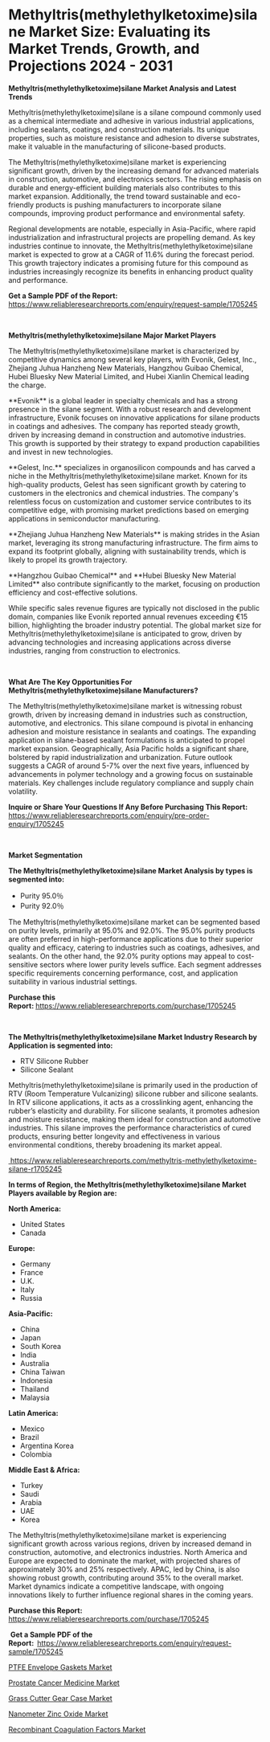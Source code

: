 <p><h1>Methyltris(methylethylketoxime)silane Market Size: Evaluating its Market Trends, Growth, and Projections 2024 - 2031</h1></p><p><strong>Methyltris(methylethylketoxime)silane Market Analysis and Latest Trends</strong></p>
<p><p>Methyltris(methylethylketoxime)silane is a silane compound commonly used as a chemical intermediate and adhesive in various industrial applications, including sealants, coatings, and construction materials. Its unique properties, such as moisture resistance and adhesion to diverse substrates, make it valuable in the manufacturing of silicone-based products.</p><p>The Methyltris(methylethylketoxime)silane market is experiencing significant growth, driven by the increasing demand for advanced materials in construction, automotive, and electronics sectors. The rising emphasis on durable and energy-efficient building materials also contributes to this market expansion. Additionally, the trend toward sustainable and eco-friendly products is pushing manufacturers to incorporate silane compounds, improving product performance and environmental safety.</p><p>Regional developments are notable, especially in Asia-Pacific, where rapid industrialization and infrastructural projects are propelling demand. As key industries continue to innovate, the Methyltris(methylethylketoxime)silane market is expected to grow at a CAGR of 11.6% during the forecast period. This growth trajectory indicates a promising future for this compound as industries increasingly recognize its benefits in enhancing product quality and performance.</p></p>
<p><strong>Get a Sample PDF of the Report:&nbsp;</strong> <a href="https://www.reliableresearchreports.com/enquiry/request-sample/1705245?utm_campaign=8&utm_medium=2&utm_source=Github&utm_content=ia&utm_term=19112024&utm_id=methyltrismethylethylketoximesilane">https://www.reliableresearchreports.com/enquiry/request-sample/1705245</a></p>
<p>&nbsp;</p>
<p><strong>Methyltris(methylethylketoxime)silane Major Market Players</strong></p>
<p><p>The Methyltris(methylethylketoxime)silane market is characterized by competitive dynamics among several key players, with Evonik, Gelest, Inc., Zhejiang Juhua Hanzheng New Materials, Hangzhou Guibao Chemical, Hubei Bluesky New Material Limited, and Hubei Xianlin Chemical leading the charge.</p><p>**Evonik** is a global leader in specialty chemicals and has a strong presence in the silane segment. With a robust research and development infrastructure, Evonik focuses on innovative applications for silane products in coatings and adhesives. The company has reported steady growth, driven by increasing demand in construction and automotive industries. This growth is supported by their strategy to expand production capabilities and invest in new technologies.</p><p>**Gelest, Inc.** specializes in organosilicon compounds and has carved a niche in the Methyltris(methylethylketoxime)silane market. Known for its high-quality products, Gelest has seen significant growth by catering to customers in the electronics and chemical industries. The company's relentless focus on customization and customer service contributes to its competitive edge, with promising market predictions based on emerging applications in semiconductor manufacturing.</p><p>**Zhejiang Juhua Hanzheng New Materials** is making strides in the Asian market, leveraging its strong manufacturing infrastructure. The firm aims to expand its footprint globally, aligning with sustainability trends, which is likely to propel its growth trajectory.</p><p>**Hangzhou Guibao Chemical** and **Hubei Bluesky New Material Limited** also contribute significantly to the market, focusing on production efficiency and cost-effective solutions.</p><p>While specific sales revenue figures are typically not disclosed in the public domain, companies like Evonik reported annual revenues exceeding €15 billion, highlighting the broader industry potential. The global market size for Methyltris(methylethylketoxime)silane is anticipated to grow, driven by advancing technologies and increasing applications across diverse industries, ranging from construction to electronics.</p></p>
<p>&nbsp;</p>
<p><strong>What Are The Key Opportunities For Methyltris(methylethylketoxime)silane Manufacturers?</strong></p>
<p><p>The Methyltris(methylethylketoxime)silane market is witnessing robust growth, driven by increasing demand in industries such as construction, automotive, and electronics. This silane compound is pivotal in enhancing adhesion and moisture resistance in sealants and coatings. The expanding application in silane-based sealant formulations is anticipated to propel market expansion. Geographically, Asia Pacific holds a significant share, bolstered by rapid industrialization and urbanization. Future outlook suggests a CAGR of around 5-7% over the next five years, influenced by advancements in polymer technology and a growing focus on sustainable materials. Key challenges include regulatory compliance and supply chain volatility.</p></p>
<p><strong>Inquire or Share Your Questions If Any Before Purchasing This Report:</strong> <a href="https://www.reliableresearchreports.com/enquiry/pre-order-enquiry/1705245?utm_campaign=8&utm_medium=2&utm_source=Github&utm_content=ia&utm_term=19112024&utm_id=methyltrismethylethylketoximesilane">https://www.reliableresearchreports.com/enquiry/pre-order-enquiry/1705245</a></p>
<p>&nbsp;</p>
<p><strong>Market Segmentation</strong></p>
<p><strong>The Methyltris(methylethylketoxime)silane Market Analysis by types is segmented into:</strong></p>
<p><ul><li>Purity 95.0％</li><li>Purity 92.0％</li></ul></p>
<p><p>The Methyltris(methylethylketoxime)silane market can be segmented based on purity levels, primarily at 95.0% and 92.0%. The 95.0% purity products are often preferred in high-performance applications due to their superior quality and efficacy, catering to industries such as coatings, adhesives, and sealants. On the other hand, the 92.0% purity options may appeal to cost-sensitive sectors where lower purity levels suffice. Each segment addresses specific requirements concerning performance, cost, and application suitability in various industrial settings.</p></p>
<p><strong>Purchase this Report:&nbsp;</strong><a href="https://www.reliableresearchreports.com/purchase/1705245?utm_campaign=8&utm_medium=2&utm_source=Github&utm_content=ia&utm_term=19112024&utm_id=methyltrismethylethylketoximesilane">https://www.reliableresearchreports.com/purchase/1705245</a></p>
<p>&nbsp;</p>
<p><strong>The Methyltris(methylethylketoxime)silane Market Industry Research by Application is segmented into:</strong></p>
<p><ul><li>RTV Silicone Rubber</li><li>Silicone Sealant</li></ul></p>
<p><p>Methyltris(methylethylketoxime)silane is primarily used in the production of RTV (Room Temperature Vulcanizing) silicone rubber and silicone sealants. In RTV silicone applications, it acts as a crosslinking agent, enhancing the rubber’s elasticity and durability. For silicone sealants, it promotes adhesion and moisture resistance, making them ideal for construction and automotive industries. This silane improves the performance characteristics of cured products, ensuring better longevity and effectiveness in various environmental conditions, thereby broadening its market appeal.</p></p>
<p><a href="https://www.reliableresearchreports.com/methyltris-methylethylketoxime-silane-r1705245?utm_campaign=8&utm_medium=2&utm_source=Github&utm_content=ia&utm_term=19112024&utm_id=methyltrismethylethylketoximesilane">&nbsp;https://www.reliableresearchreports.com/methyltris-methylethylketoxime-silane-r1705245</a></p>
<p><strong>In terms of Region, the Methyltris(methylethylketoxime)silane Market Players available by Region are:</strong></p>
<p>
    <p> <strong> North America: </strong>
        <ul>
            <li>United States</li>
            <li>Canada</li>
        </ul>
        </p> 
    <p> <strong> Europe: </strong>
        <ul>
            <li>Germany</li>
            <li>France</li>
            <li>U.K.</li>
            <li>Italy</li>
            <li>Russia</li>
        </ul>
        </p> 
    <p> <strong> Asia-Pacific: </strong>
        <ul>
            <li>China</li>
            <li>Japan</li>
            <li>South Korea</li>
            <li>India</li>
            <li>Australia</li>
            <li>China Taiwan</li>
            <li>Indonesia</li>
            <li>Thailand</li>
            <li>Malaysia</li>
        </ul>
        </p> 
    <p> <strong> Latin America: </strong>
        <ul>
            <li>Mexico</li>
            <li>Brazil</li>
            <li>Argentina Korea</li>
            <li>Colombia</li>
        </ul>
        </p> 
    <p> <strong> Middle East & Africa: </strong>
        <ul>
            <li>Turkey</li>
            <li>Saudi</li>
            <li>Arabia</li>
            <li>UAE</li>
            <li>Korea</li>
        </ul>
    </p>
    </p>
<p><p>The Methyltris(methylethylketoxime)silane market is experiencing significant growth across various regions, driven by increased demand in construction, automotive, and electronics industries. North America and Europe are expected to dominate the market, with projected shares of approximately 30% and 25% respectively. APAC, led by China, is also showing robust growth, contributing around 35% to the overall market. Market dynamics indicate a competitive landscape, with ongoing innovations likely to further influence regional shares in the coming years.</p></p>
<p><strong>Purchase this Report: </strong><a href="https://www.reliableresearchreports.com/purchase/1705245?utm_campaign=8&utm_medium=2&utm_source=Github&utm_content=ia&utm_term=19112024&utm_id=methyltrismethylethylketoximesilane">https://www.reliableresearchreports.com/purchase/1705245</a></p>
<p>&nbsp;<strong>Get a Sample PDF of the Report:&nbsp;&nbsp;</strong><a href="https://www.reliableresearchreports.com/enquiry/request-sample/1705245?utm_campaign=8&utm_medium=2&utm_source=Github&utm_content=ia&utm_term=19112024&utm_id=methyltrismethylethylketoximesilane">https://www.reliableresearchreports.com/enquiry/request-sample/1705245</a></p>
<p><strong></strong></p>
<p><p><a href="https://www.linkedin.com/pulse/ptfe-envelope-gaskets-market-forecast-global-trends-analysis-wnpuc?utm_campaign=8&utm_medium=2&utm_source=Github&utm_content=ia&utm_term=19112024&utm_id=methyltrismethylethylketoximesilane">PTFE Envelope Gaskets Market</a></p><p><a href="https://issuu.com/reportprime-2/docs/prostate-cancer-medicine-market-siz_dbf5c17bb7b27e?utm_campaign=8&utm_medium=2&utm_source=Github&utm_content=ia&utm_term=19112024&utm_id=methyltrismethylethylketoximesilane">Prostate Cancer Medicine Market</a></p><p><a href="https://github.com/PeterParrish5/Market-Research-Report-List-7/blob/main/grass-cutter-gear-case-market.md?utm_campaign=8&utm_medium=2&utm_source=Github&utm_content=ia&utm_term=19112024&utm_id=methyltrismethylethylketoximesilane">Grass Cutter Gear Case Market</a></p><p><a href="https://github.com/AfsanaMia652/Market-Research-Report-List-1/blob/main/nanometer-zinc-oxide-market.md?utm_campaign=8&utm_medium=2&utm_source=Github&utm_content=ia&utm_term=19112024&utm_id=methyltrismethylethylketoximesilane">Nanometer Zinc Oxide Market</a></p><p><a href="https://issuu.com/reportprime-2/docs/recombinant-coagulation-factors-mar_3d063ea6400289?utm_campaign=8&utm_medium=2&utm_source=Github&utm_content=ia&utm_term=19112024&utm_id=methyltrismethylethylketoximesilane">Recombinant Coagulation Factors Market</a></p></p>